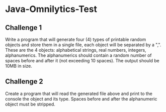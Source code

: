 # Java-Omnilytics-Test

## Challenge 1 
Write a program that will generate four (4) types of printable random objects and store them in a single file, each object will be separated by a ",".  These are the 4 objects: alphabetical strings, real numbers, integers, alphanumerics. The alphanumerics should contain a random number of spaces before and after it (not exceeding 10 spaces). The output should be 10MB in size.

## Challenge 2
Create a program that will read the generated file above and print to the console the object and its type. Spaces before and after the alphanumeric object must be stripped.
